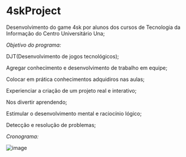 # 4skProject
Desenvolvimento do game 4sk por alunos dos cursos de Tecnologia da Informação do Centro Universitário Una;


*Objetivo do programa:*

DJT(Desenvolvimento de jogos tecnológicos);

Agregar conhecimento e desenvolvimento de trabalho em equipe;

Colocar em prática conhecimentos adquidiros nas aulas; 

Experienciar a criação de um projeto real e interativo;

Nos divertir aprendendo;

Estimular o desenvolvimento mental e raciocínio lógico;

Detecção e resolução de problemas;


*Cronograma:*

![image](https://user-images.githubusercontent.com/90286315/142337191-031694d5-e00b-43a3-8f9a-de549ee43bbf.png)






